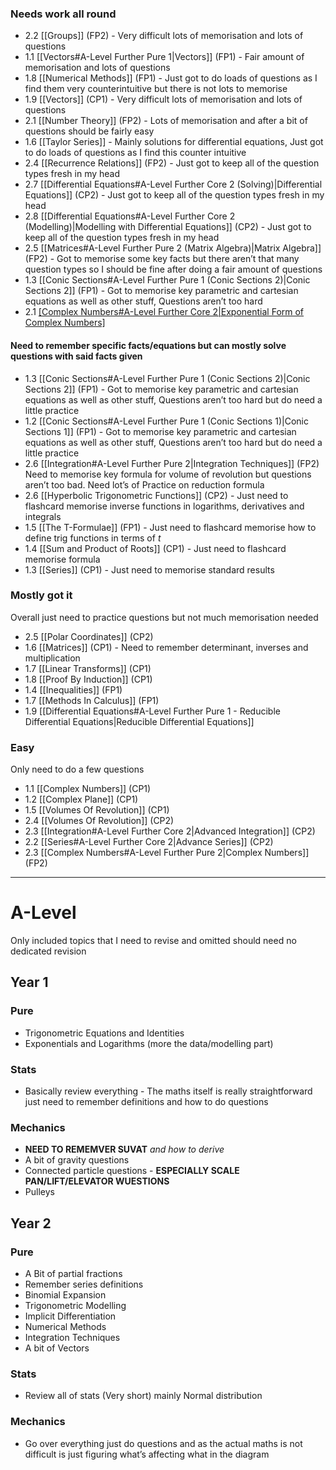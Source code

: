 ### Needs work all round
- 2.2 [[Groups]] (FP2)  - Very difficult lots of memorisation and lots of questions
- 1.1 [[Vectors#A-Level Further Pure 1|Vectors]] (FP1) - Fair amount of memorisation and lots of questions
- 1.8 [[Numerical Methods]] (FP1) - Just got to do loads of questions as I find them very counterintuitive but there is not lots to memorise
- 1.9 [[Vectors]] (CP1) - Very difficult lots of memorisation and lots of questions
- 2.1 [[Number Theory]] (FP2) - Lots of memorisation and after a bit of questions should be fairly easy
- 1.6 [[Taylor Series]] - Mainly solutions for differential equations, Just got to do loads of questions as I find this counter intuitive 
- 2.4 [[Recurrence Relations]] (FP2) - Just got to keep all of the question types fresh in my head
- 2.7 [[Differential Equations#A-Level Further Core 2 (Solving)|Differential Equations]] (CP2) - Just got to keep all of the question types fresh in my head
- 2.8 [[Differential Equations#A-Level Further Core 2 (Modelling)|Modelling with Differential Equations]] (CP2) - Just got to keep all of the question types fresh in my head
- 2.5 [[Matrices#A-Level Further Pure 2 (Matrix Algebra)|Matrix Algebra]] (FP2) - Got to memorise some key facts but there aren’t that many question types so I should be fine after doing a fair amount of questions
- 1.3 [[Conic Sections#A-Level Further Pure 1 (Conic Sections 2)|Conic Sections 2]] (FP1) - Got to memorise key parametric and cartesian equations as well as other stuff, Questions aren’t too hard
- 2.1 [[Complex Numbers#A-Level Further Core 2|Exponential Form of Complex Numbers]](CP2)
#### Need to remember specific facts/equations but can mostly solve questions with said facts given
- 1.3 [[Conic Sections#A-Level Further Pure 1 (Conic Sections 2)|Conic Sections 2]] (FP1) - Got to memorise key parametric and cartesian equations as well as other stuff, Questions aren’t too hard but do need a little practice
- 1.2 [[Conic Sections#A-Level Further Pure 1 (Conic Sections 1)|Conic Sections 1]] (FP1) - Got to memorise key parametric and cartesian equations as well as other stuff, Questions aren’t too hard but do need a little practice
- 2.6 [[Integration#A-Level Further Pure 2|Integration Techniques]] (FP2) Need to memorise key formula for volume of revolution but questions aren’t too bad. Need lot’s of Practice on reduction formula
- 2.6 [[Hyperbolic Trigonometric Functions]] (CP2) - Just need to flashcard memorise inverse functions in logarithms, derivatives and integrals
- 1.5 [[The T-Formulae]] (FP1) - Just need to flashcard memorise how to define trig functions in terms of $t$
- 1.4 [[Sum and Product of Roots]] (CP1) - Just need to flashcard memorise formula
- 1.3 [[Series]] (CP1) - Just need to memorise standard results

### Mostly got it
Overall just need to practice questions but not much memorisation needed
- 2.5 [[Polar Coordinates]] (CP2)
- 1.6 [[Matrices]] (CP1) - Need to remember determinant, inverses and multiplication
- 1.7 [[Linear Transforms]] (CP1)
- 1.8 [[Proof By Induction]] (CP1)
- 1.4 [[Inequalities]] (FP1)
- 1.7 [[Methods In Calculus]] (FP1)
- 1.9 [[Differential Equations#A-Level Further Pure 1 - Reducible Differential Equations|Reducible Differential Equations]]
### Easy
Only need to do a few questions
- 1.1 [[Complex Numbers]] (CP1)
- 1.2 [[Complex Plane]] (CP1)
- 1.5 [[Volumes Of Revolution]] (CP1)
- 2.4 [[Volumes Of Revolution]] (CP2)
- 2.3 [[Integration#A-Level Further Core 2|Advanced Integration]] (CP2)
- 2.2 [[Series#A-Level Further Core 2|Advance Series]] (CP2)
- 2.3 [[Complex Numbers#A-Level Further Pure 2|Complex Numbers]] (FP2)


---
# A-Level
Only included topics that I need to revise and omitted should need no dedicated revision
## Year 1
### Pure
- Trigonometric Equations and Identities
- Exponentials and Logarithms (more the data/modelling part)
### Stats
- Basically review everything - The maths itself is really straightforward just need to remember definitions and how to do questions
### Mechanics
- **NEED TO REMEMVER SUVAT** *and how to derive*
- A bit of gravity questions
- Connected particle questions - **ESPECIALLY SCALE PAN/LIFT/ELEVATOR WUESTIONS**
- Pulleys

## Year 2
### Pure
- A Bit of partial fractions
- Remember series definitions
- Binomial Expansion
- Trigonometric Modelling
- Implicit Differentiation
- Numerical Methods
- Integration Techniques
- A bit of Vectors
### Stats
- Review all of stats (Very short) mainly Normal distribution
### Mechanics
- Go over everything just do questions and as the actual maths is not difficult is just figuring what’s affecting what in the diagram






